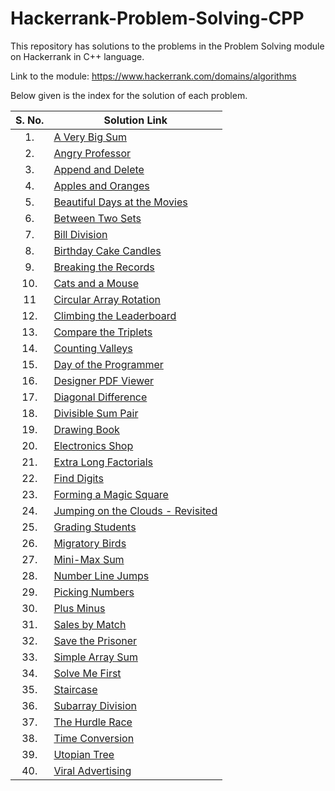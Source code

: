# Hackerrank-Problem-Solving-CPP
This repository has solutions to the problems in the Problem Solving module on Hackerrank in C++ language.

Link to the module: https://www.hackerrank.com/domains/algorithms

Below given is the index for the solution of each problem.

| S. No.  | Solution Link |
|:---------------:|---------------|
|1.| [A Very Big Sum](https://github.com/niharika1102/Hackerrank-Problem-Solving-CPP/blob/main/A%20Very%20Big%20Sum.cpp)  |
|2.|[Angry Professor](https://github.com/niharika1102/Hackerrank-Problem-Solving-CPP/blob/main/Angry%20Professor.cpp)|
|3.|[Append and Delete](https://github.com/niharika1102/Hackerrank-Problem-Solving-CPP/blob/main/Append%20and%20Delete.cpp)|
|4.| [Apples and Oranges](https://github.com/niharika1102/Hackerrank-Problem-Solving-CPP/blob/main/Apple%20and%20Orange.cpp)  |
|5.|[Beautiful Days at the Movies](https://github.com/niharika1102/Hackerrank-Problem-Solving-CPP/blob/main/Beautiful%20Days%20at%20the%20Movies.cpp)|
|6.| [Between Two Sets](https://github.com/niharika1102/Hackerrank-Problem-Solving-CPP/blob/main/Between%20Two%20Sets.cpp)|
|7.|[Bill Division](https://github.com/niharika1102/Hackerrank-Problem-Solving-CPP/blob/main/Bill%20Division.cpp)|
|8.| [Birthday Cake Candles](https://github.com/niharika1102/Hackerrank-Problem-Solving-CPP/blob/main/Birthday%20Cake%20Candles.cpp)|
|9.|[Breaking the Records](https://github.com/niharika1102/Hackerrank-Problem-Solving-CPP/blob/main/Breaking%20the%20Records.cpp)|
|10.|[Cats and a Mouse](https://github.com/niharika1102/Hackerrank-Problem-Solving-CPP/blob/main/Cats%20and%20a%20Mouse.cpp)|
|11|[Circular Array Rotation](https://github.com/niharika1102/Hackerrank-Problem-Solving-CPP/blob/main/Circular%20Array%20Rotation.cpp)|
|12.|[Climbing the Leaderboard](https://github.com/niharika1102/Hackerrank-Problem-Solving-CPP/blob/main/Climbing%20the%20Leaderboard.cpp)|
|13.|[Compare the Triplets](https://github.com/niharika1102/Hackerrank-Problem-Solving-CPP/blob/main/Compare%20the%20Triplets.cpp)|
|14.|[Counting Valleys](https://github.com/niharika1102/Hackerrank-Problem-Solving-CPP/blob/main/Counting%20Valleys.cpp)|
|15.|[Day of the Programmer](https://github.com/niharika1102/Hackerrank-Problem-Solving-CPP/blob/main/Day%20of%20the%20Programmer.cpp)|
|16.|[Designer PDF Viewer](https://github.com/niharika1102/Hackerrank-Problem-Solving-CPP/blob/main/Designer%20PDF%20Viewer.cpp)|
|17.|[Diagonal Difference](https://github.com/niharika1102/Hackerrank-Problem-Solving-CPP/blob/main/Diagonal%20Difference.cpp)|
|18.|[Divisible Sum Pair](https://github.com/niharika1102/Hackerrank-Problem-Solving-CPP/blob/main/Divisible%20Sum%20Pair.cpp)|
|19.|[Drawing Book](https://github.com/niharika1102/Hackerrank-Problem-Solving-CPP/blob/main/Drawing%20Book.cpp)|
|20.|[Electronics Shop](https://github.com/niharika1102/Hackerrank-Problem-Solving-CPP/blob/main/Electronics%20Shop.cpp)|
|21.|[Extra Long Factorials](https://github.com/niharika1102/Hackerrank-Problem-Solving-CPP/blob/main/Extra%20Long%20Factorials.cpp)|
|22.|[Find Digits](https://github.com/niharika1102/Hackerrank-Problem-Solving-CPP/blob/main/Find%20Digits.cpp)|
|23.|[Forming a Magic Square](https://github.com/niharika1102/Hackerrank-Problem-Solving-CPP/blob/main/Forming%20a%20Magic%20Square.cpp)|
|24.|[Jumping on the Clouds - Revisited](https://github.com/niharika1102/Hackerrank-Problem-Solving-CPP/blob/main/Jumping%20on%20the%20Clouds%20-%20Revisited.cpp)|
|25.|[Grading Students](https://github.com/niharika1102/Hackerrank-Problem-Solving-CPP/blob/main/Grading%20Students.cpp)|
|26.|[Migratory Birds](https://github.com/niharika1102/Hackerrank-Problem-Solving-CPP/blob/main/Migratory%20Birds.cpp)|
|27.|[Mini-Max Sum](https://github.com/niharika1102/Hackerrank-Problem-Solving-CPP/blob/main/Mini-Max%20Sum.cpp)|
|28.|[Number Line Jumps](https://github.com/niharika1102/Hackerrank-Problem-Solving-CPP/blob/main/Number%20Line%20Jumps.cpp)|
|29.|[Picking Numbers](https://github.com/niharika1102/Hackerrank-Problem-Solving-CPP/blob/main/Picking%20Numbers.cpp)|
|30.|[Plus Minus](https://github.com/niharika1102/Hackerrank-Problem-Solving-CPP/blob/main/Plus%20Minus.cpp)|
|31.|[Sales by Match](https://github.com/niharika1102/Hackerrank-Problem-Solving-CPP/blob/main/Sales%20By%20Match.cpp)|
|32.|[Save the Prisoner](https://github.com/niharika1102/Hackerrank-Problem-Solving-CPP/blob/main/Save%20The%20Prisoner.cpp)|
|33.|[Simple Array Sum](https://github.com/niharika1102/Hackerrank-Problem-Solving-CPP/blob/main/Simple%20Array%20Sum.cpp)|
|34.|[Solve Me First](https://github.com/niharika1102/Hackerrank-Problem-Solving-CPP/blob/main/Solve%20Me%20First.cpp)|
|35.|[Staircase](https://github.com/niharika1102/Hackerrank-Problem-Solving-CPP/blob/main/Staircase.cpp)|
|36.|[Subarray Division](https://github.com/niharika1102/Hackerrank-Problem-Solving-CPP/blob/main/Subarray%20Division.cpp)|
|37.|[The Hurdle Race](https://github.com/niharika1102/Hackerrank-Problem-Solving-CPP/blob/main/The%20Hurdle%20Race.cpp)|
|38.|[Time Conversion](https://github.com/niharika1102/Hackerrank-Problem-Solving-CPP/blob/main/Time%20Conversion.cpp)|
|39.|[Utopian Tree](https://github.com/niharika1102/Hackerrank-Problem-Solving-CPP/blob/main/Utopian%20Tree.cpp)|
|40.|[Viral Advertising](https://github.com/niharika1102/Hackerrank-Problem-Solving-CPP/blob/main/Viral%20Advertising.cpp)|
